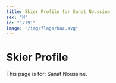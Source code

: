 ```yaml
---
title: Skier Profile for Sanat Noussine
sex: "M"
id: "17791"
image: "/img/flags/kaz.svg" 
---
```


# Skier Profile

This page is for: Sanat Noussine.
    